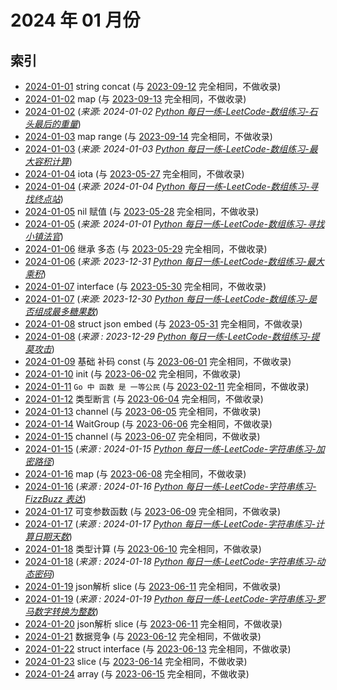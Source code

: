 # 2024 年 01 月份

## 索引

- [2024-01-01](#) string concat (与 [2023-09-12](../09/12/README.md) 完全相同，不做收录)
- [2024-01-02](#) map (与 [2023-09-13](../09/13/README.md) 完全相同，不做收录)
- [2024-01-02](./02/README.md) (_来源: 2024-01-02 [Python 每日一练-LeetCode-数组练习-石头最后的重量](https://www.bilibili.com/video/BV1kw411x7JT/)_)
- [2024-01-03](#) map range (与 [2023-09-14](../09/14/README.md) 完全相同，不做收录)
- [2024-01-03](./03/README.md) (_来源: 2024-01-03 [Python 每日一练-LeetCode-数组练习-最大容积计算](https://www.bilibili.com/video/BV1EC4y1S7cq/)_)
- [2024-01-04](#) iota (与 [2023-05-27](../05/27/README.md) 完全相同，不做收录)
- [2024-01-04](./04/README.md) (_来源: 2024-01-04 [Python 每日一练-LeetCode-数组练习-寻找终点站](https://www.bilibili.com/video/BV13e411B78X/)_)
- [2024-01-05](#) nil 赋值 (与 [2023-05-28](../05/28/README.md) 完全相同，不做收录)
- [2024-01-05](./05/README.md) (_来源: 2024-01-01 [Python 每日一练-LeetCode-数组练习-寻找小镇法官](https://www.bilibili.com/video/BV1Ya4y1r7UN/)_)
- [2024-01-06](#) 继承 多态 (与 [2023-05-29](../05/29/README.md) 完全相同，不做收录)
- [2024-01-06](./06/README.md) (_来源: 2023-12-31 [Python 每日一练-LeetCode-数组练习-最大乘积](https://www.bilibili.com/video/BV1Bg4y117MF/)_)
- [2024-01-07](#) interface (与 [2023-05-30](../05/30/README.md) 完全相同，不做收录)
- [2024-01-07](./07/README.md) (_来源: 2023-12-30 [Python 每日一练-LeetCode-数组练习-是否组成最多糖果数](https://www.bilibili.com/video/BV16K411b7Cr/)_)
- [2024-01-08](#) struct json embed (与 [2023-05-31](../05/31/README.md) 完全相同，不做收录)
- [2024-01-08](./08/README.md) (_来源 : 2023-12-29 [Python 每日一练-LeetCode-数组练习-提莫攻击](https://www.bilibili.com/video/BV14c411m74B/)_)
- [2024-01-09](#) 基础 补码 const (与 [2023-06-01](../06/01/README.md) 完全相同，不做收录)
- [2024-01-10](#) init (与 [2023-06-02](../06/02/README.md) 完全相同，不做收录)
- [2024-01-11](#) `Go 中 函数 是 一等公民` (与 [2023-02-11](../02/11/README.md) 完全相同，不做收录)
- [2024-01-12](#) 类型断言 (与 [2023-06-04](../06/04/README.md) 完全相同，不做收录)
- [2024-01-13](#) channel (与 [2023-06-05](../06/05/README.md) 完全相同，不做收录)
- [2024-01-14](#) WaitGroup (与 [2023-06-06](../06/06/README.md) 完全相同，不做收录)
- [2024-01-15](#) channel (与 [2023-06-07](../06/07/README.md) 完全相同，不做收录)
- [2024-01-15](./15/README.md) (_来源 : 2024-01-15 [Python 每日一练-LeetCode-字符串练习-加密路径](https://www.bilibili.com/video/BV16C4y1k7K2/)_)
- [2024-01-16](#) map (与 [2023-06-08](../06/08/README.md) 完全相同，不做收录)
- [2024-01-16](./16/README.md) (_来源 : 2024-01-16 [Python 每日一练-LeetCode-字符串练习-FizzBuzz 表达](https://www.bilibili.com/video/BV1qi4y1i7Dw/)_)
- [2024-01-17](#) 可变参数函数 (与 [2023-06-09](../06/09/README.md) 完全相同，不做收录)
- [2024-01-17](./17/README.md) (_来源 : 2024-01-17 [Python 每日一练-LeetCode-字符串练习-计算日期天数](https://www.bilibili.com/video/BV1294y1N7id/)_)
- [2024-01-18](#) 类型计算 (与 [2023-06-10](../06/10/README.md) 完全相同，不做收录)
- [2024-01-18](./18/README.md) (_来源 : 2024-01-18 [Python 每日一练-LeetCode-字符串练习-动态密码](https://www.bilibili.com/video/BV14g4y1m7Yi/)_)
- [2024-01-19](#) json解析 slice (与 [2023-06-11](../06/11/README.md) 完全相同，不做收录)
- [2024-01-19](./18/README.md) (_来源 : 2024-01-19 [Python 每日一练-LeetCode-字符串练习-罗马数字转换为整数](https://www.bilibili.com/video/BV125411e7Ag/)_)
- [2024-01-20](#) json解析 slice (与 [2023-06-11](../06/11/README.md) 完全相同，不做收录)
- [2024-01-21](#) 数据竞争 (与 [2023-06-12](../06/12/README.md) 完全相同，不做收录)
- [2024-01-22](#) struct interface (与 [2023-06-13](../06/13/README.md) 完全相同，不做收录)
- [2024-01-23](#) slice (与 [2023-06-14](../06/14/README.md) 完全相同，不做收录)
- [2024-01-24](#) array (与 [2023-06-15](../06/15/README.md) 完全相同，不做收录)
